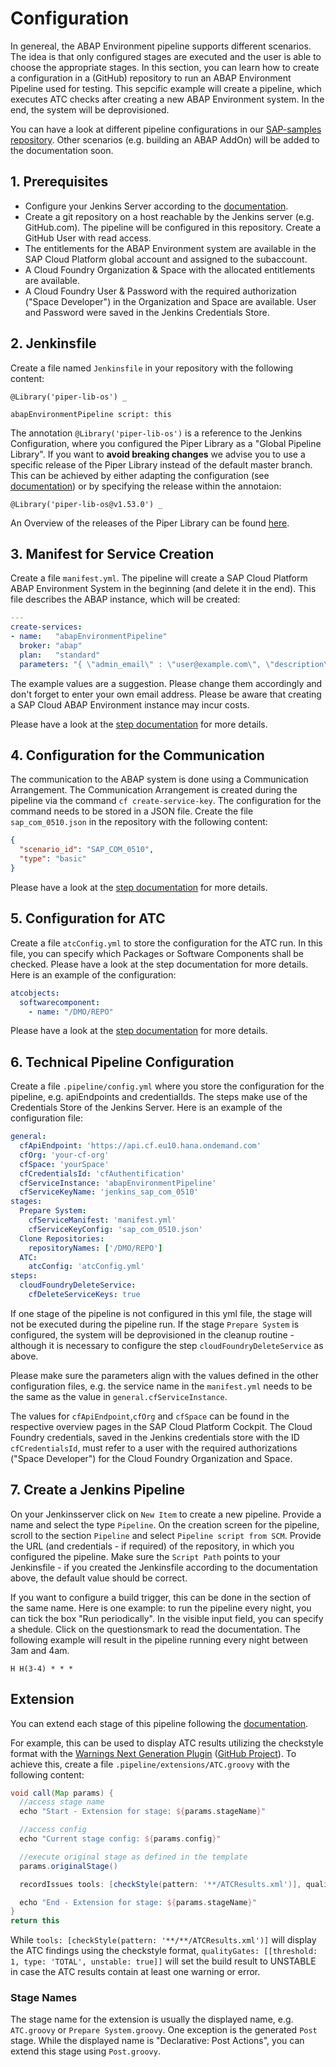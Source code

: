 # Configuration

In genereal, the ABAP Environment pipeline supports different scenarios. The idea is that only configured stages are executed and the user is able to choose the appropriate stages.
In this section, you can learn how to create a configuration in a (GitHub) repository to run an ABAP Environment Pipeline used for testing. This sepcific example will create a pipeline, which executes ATC checks after creating a new ABAP Environment system. In the end, the system will be deprovisioned.

You can have a look at different pipeline configurations in our [SAP-samples repository](https://github.com/SAP-samples/abap-platform-ci-cd-samples).
Other scenarios (e.g. building an ABAP AddOn) will be added to the documentation soon.

## 1. Prerequisites

* Configure your Jenkins Server according to the [documentation](https://sap.github.io/jenkins-library/guidedtour/).
* Create a git repository on a host reachable by the Jenkins server (e.g. GitHub.com). The pipeline will be configured in this repository. Create a GitHub User with read access.
* The entitlements for the ABAP Environment system are available in the SAP Cloud Platform global account and assigned to the subaccount.
* A Cloud Foundry Organization & Space with the allocated entitlements are available.
* A Cloud Foundry User & Password with the required authorization ("Space Developer") in the Organization and Space are available. User and Password were saved in the Jenkins Credentials Store.

## 2. Jenkinsfile

Create a file named `Jenkinsfile` in your repository with the following content:

```
@Library('piper-lib-os') _

abapEnvironmentPipeline script: this
```

The annotation `@Library('piper-lib-os')` is a reference to the Jenkins Configuration, where you configured the Piper Library as a "Global Pipeline Library". If you want to **avoid breaking changes** we advise you to use a specific release of the Piper Library instead of the default master branch. This can be achieved by either adapting the configuration (see [documentation](https://sap.github.io/jenkins-library/infrastructure/customjenkins/#shared-library)) or by specifying the release within the annotaion:

```
@Library('piper-lib-os@v1.53.0') _
```

An Overview of the releases of the Piper Library can be found [here](https://github.com/SAP/jenkins-library/releases).

## 3. Manifest for Service Creation

Create a file `manifest.yml`. The pipeline will create a SAP Cloud Platform ABAP Environment System in the beginning (and delete it in the end). This file describes the ABAP instance, which will be created:

```yaml
---
create-services:
- name:   "abapEnvironmentPipeline"
  broker: "abap"
  plan:   "standard"
  parameters: "{ \"admin_email\" : \"user@example.com\", \"description\" : \"System for ABAP Pipeline\", \"is_development_allowed\" : true, \"sapsystemname\" : \"H02\", \"size_of_persistence\" : 4, \"size_of_runtime\" : 1 }"
```

The example values are a suggestion. Please change them accordingly and don't forget to enter your own email address. Please be aware that creating a SAP Cloud ABAP Environment instance may incur costs.

Please have a look at the [step documentation](https://sap.github.io/jenkins-library/steps/cloudFoundryCreateService/) for more details.

## 4. Configuration for the Communication

The communication to the ABAP system is done using a Communication Arrangement. The Communication Arrangement is created during the pipeline via the command `cf create-service-key`. The configuration for the command needs to be stored in a JSON file. Create the file `sap_com_0510.json` in the repository with the following content:

```json
{
  "scenario_id": "SAP_COM_0510",
  "type": "basic"
}
```

Please have a look at the [step documentation](https://sap.github.io/jenkins-library/steps/cloudFoundryCreateServiceKey/) for more details.

## 5. Configuration for ATC

Create a file `atcConfig.yml` to store the configuration for the ATC run. In this file, you can specify which Packages or Software Components shall be checked. Please have a look at the step documentation for more details. Here is an example of the configuration:

```yml
atcobjects:
  softwarecomponent:
    - name: "/DMO/REPO"
```

Please have a look at the [step documentation](https://sap.github.io/jenkins-library/steps/abapEnvironmentRunATCCheck/) for more details.

## 6. Technical Pipeline Configuration

Create a file `.pipeline/config.yml` where you store the configuration for the pipeline, e.g. apiEndpoints and credentialIds. The steps make use of the Credentials Store of the Jenkins Server. Here is an example of the configuration file:

```yml
general:
  cfApiEndpoint: 'https://api.cf.eu10.hana.ondemand.com'
  cfOrg: 'your-cf-org'
  cfSpace: 'yourSpace'
  cfCredentialsId: 'cfAuthentification'
  cfServiceInstance: 'abapEnvironmentPipeline'
  cfServiceKeyName: 'jenkins_sap_com_0510'
stages:
  Prepare System:
    cfServiceManifest: 'manifest.yml'
    cfServiceKeyConfig: 'sap_com_0510.json'
  Clone Repositories:
    repositoryNames: ['/DMO/REPO']
  ATC:
    atcConfig: 'atcConfig.yml'
steps:
  cloudFoundryDeleteService:
    cfDeleteServiceKeys: true
```

If one stage of the pipeline is not configured in this yml file, the stage will not be executed during the pipeline run. If the stage `Prepare System` is configured, the system will be deprovisioned in the cleanup routine - although it is necessary to configure the step `cloudFoundryDeleteService` as above.

Please make sure the parameters align with the values defined in the other configuration files, e.g. the service name in the `manifest.yml` needs to be the same as the value in `general.cfServiceInstance`.

The values for `cfApiEndpoint`,`cfOrg` and `cfSpace` can be found in the respective overview pages in the SAP Cloud Platform Cockpit. The Cloud Foundry credentials, saved in the Jenkins credentials store with the ID `cfCredentialsId`, must refer to a user with the required authorizations ("Space Developer") for the Cloud Foundry Organization and Space.

## 7. Create a Jenkins Pipeline

On your Jenkinsserver click on `New Item` to create a new pipeline. Provide a name and select the type `Pipeline`.
On the creation screen for the pipeline, scroll to the section `Pipeline` and select `Pipeline script from SCM`. Provide the URL (and credentials - if required) of the repository, in which you configured the pipeline. Make sure the `Script Path` points to your Jenkinsfile - if you created the Jenkinsfile according to the documentation above, the default value should be correct.

If you want to configure a build trigger, this can be done in the section of the same name. Here is one example: to run the pipeline every night, you can tick the box "Run periodically". In the visible input field, you can specify a shedule. Click on the questionsmark to read the documentation. The following example will result in the pipeline running every night between 3am and 4am.

```
H H(3-4) * * *
```

## Extension

You can extend each stage of this pipeline following the [documentation](../../extensibility.md).

For example, this can be used to display ATC results utilizing the checkstyle format with the [Warnings Next Generation Plugin](https://www.jenkins.io/doc/pipeline/steps/warnings-ng/#warnings-next-generation-plugin) ([GitHub Project](https://github.com/jenkinsci/warnings-ng-plugin)).
To achieve this, create a file `.pipeline/extensions/ATC.groovy` with the following content:

```groovy
void call(Map params) {
  //access stage name
  echo "Start - Extension for stage: ${params.stageName}"

  //access config
  echo "Current stage config: ${params.config}"

  //execute original stage as defined in the template
  params.originalStage()

  recordIssues tools: [checkStyle(pattern: '**/ATCResults.xml')], qualityGates: [[threshold: 1, type: 'TOTAL', unstable: true]]

  echo "End - Extension for stage: ${params.stageName}"
}
return this
```

While `tools: [checkStyle(pattern: '**/**/ATCResults.xml')]` will display the ATC findings using the checkstyle format, `qualityGates: [[threshold: 1, type: 'TOTAL', unstable: true]]` will set the build result to UNSTABLE in case the ATC results contain at least one warning or error.

### Stage Names

The stage name for the extension is usually the displayed name, e.g. `ATC.groovy` or `Prepare System.groovy`. One exception is the generated `Post` stage. While the displayed name is "Declarative: Post Actions", you can extend this stage using `Post.groovy`.
